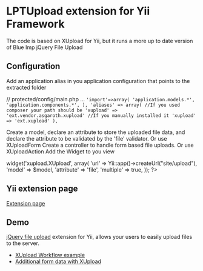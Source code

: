 # LPTUpload extension for Yii Framework
The code is based on XUpload for Yii, but it runs a more up to date version of Blue Imp jQuery File Upload


## Configuration

Add an application alias in you application configuration that points to the extracted folder

// protected/config/main.php
...
`'import'=>array(
    'application.models.*',
    'application.components.*',
),
'aliases' => array(
    //If you used composer your path should be
    'xupload' => 'ext.vendor.asgaroth.xupload'
    //If you manually installed it
    'xupload' => 'ext.xupload'
),`

Create a model, declare an attribute to store the uploaded file data, and declare the attribute to be validated by the 'file' validator. Or use XUploadForm
    Create a controller to handle form based file uploads. Or use XUploadAction
    Add the Widget to you view

<?php
$this->widget('xupload.XUpload', array(
                    'url' => Yii::app()->createUrl("site/upload"),
                    'model' => $model,
                    'attribute' => 'file',
                    'multiple' => true,
));
?>


## Yii extension page
[Extension page](http://www.yiiframework.com/extension/xupload/)

## Demo
[jQuery file upload](http://blueimp.github.com/jQuery-File-Upload/ "jQuery File Upload") extension for Yii, 
allows your users to easily upload files to the server.


* [XUpload Workflow example](http://www.yiiframework.com/wiki/348/xupload-workflow/)
* [Additional form data with XUpload](http://www.yiiframework.com/wiki/395/additional-form-data-with-xupload/)


